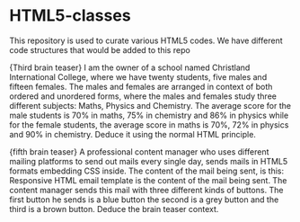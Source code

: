 # HTML5-classes
This repository is used to curate various HTML5 codes.
We have different code structures that would be added to this repo

{Third brain teaser} I am the owner of a school named Christland International College, where we have twenty students, five males and fifteen females. The males and females are arranged in context of both ordered and unordered forms, where the males and females study three different subjects: Maths, Physics and Chemistry. The average score for the male students is 70% in maths, 75% in chemistry and 86% in physics while for the female students, the average score in maths is 70%, 72% in physics and 90% in chemistry. Deduce it using the normal HTML principle.

{fifth brain teaser} A professional content manager who uses different mailing platforms to send out mails every single day, sends mails in HTML5 formats embedding CSS inside. The content of the mail being sent, is this: Responsive HTML email template is the content of the mail being sent. The content manager sends this mail with three different kinds of buttons. The first button he sends is a blue button the second is a grey button and the third is a brown button. Deduce the brain teaser context.
